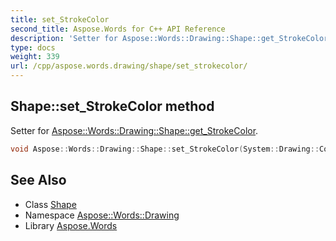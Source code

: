 ```yaml
---
title: set_StrokeColor
second_title: Aspose.Words for C++ API Reference
description: 'Setter for Aspose::Words::Drawing::Shape::get_StrokeColor.'
type: docs
weight: 339
url: /cpp/aspose.words.drawing/shape/set_strokecolor/
---
```

## Shape::set_StrokeColor method


Setter for [Aspose::Words::Drawing::Shape::get_StrokeColor](../get_strokecolor/).

```cpp
void Aspose::Words::Drawing::Shape::set_StrokeColor(System::Drawing::Color value)
```

## See Also

* Class [Shape](../)
* Namespace [Aspose::Words::Drawing](../../)
* Library [Aspose.Words](../../../)
